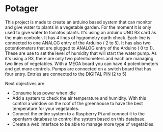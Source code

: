 # Potager
This project is made to create an arduino based system that can monitor and give water to plants in a vegetable garden.
For the moment it is only used to give water to tomatos plants.
It's using an arduino UNO R3 card as the main controler. 
It has 4 lines of hygrometry earth check. Each line is connected to one ANALOG entry of the Arduino ( 2 to 5).
It has also two potentiometers that are plugged to ANALOG entry of the Arduino ( 0 to 1). These are use to set the level of humidity that will start the water pump. As it's using a R3, there are only two potentiometers and each are managing two lines of vegetables. With a MEGA board you can have 4 potentiometers and get more controls.
Pumps are connected on a switch board that has four entry. Entries are connected to the DIGITAL PIN (2 to 5)

Next objectives are:
  - Consume less power when idle
  - Add a system to check the air temperature and humidity. With this control a window on the roof of the greenhouse to have the best temperature for your vegetables.
  - Connect the entire system to a Raspberry Pi and connect it to the openfarm database to control the system based on this database.
  - Create a web interface to be able to manage more type of vegetables.

